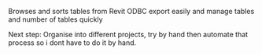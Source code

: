 Browses and sorts tables from Revit ODBC export easily and manage tables and number of tables quickly

Next step:
    Organise into different projects, try by hand then automate that process so i dont have to do it by hand. 